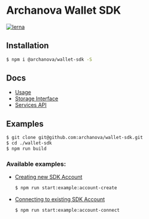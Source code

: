 # Archanova Wallet SDK

[![lerna](https://img.shields.io/badge/maintained%20with-lerna-cc00ff.svg)](https://lernajs.io/)

## Installation

```bash
$ npm i @archanova/wallet-sdk -S
```

## Docs

- [Usage](docs/usage.md)
- [Storage Interface](docs/storage-interface.md)
- [Services API](docs/services-api.md)

## Examples

```bash
$ git clone git@github.com:archanova/wallet-sdk.git
$ cd ./wallet-sdk
$ npm run build
```

### Available examples:

- [Creating new SDK Account](examples/account-create)
  ```bash
  $ npm run start:example:account-create
  ```
- [Connecting to existing SDK Account](examples/account-connect)
  ```bash
  $ npm run start:example:account-connect
  ```

